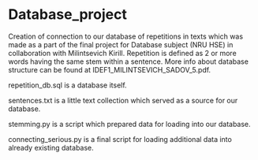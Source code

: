 # Database_project
Creation of connection to our database of repetitions in texts which was made as a part of the final project for Database subject (NRU HSE) in collaboration with Milintsevich Kirill. Repetition is defined as 2 or more words having the same stem within a sentence. More info about database structure can be found at IDEF1_MILINTSEVICH_SADOV_5.pdf.

repetition_db.sql is a database itself.

sentences.txt is a little text collection which served as a source for our database.

stemming.py is a script which prepared data for loading into our database.

connecting_serious.py is a final script for loading additional data into already existing database.
